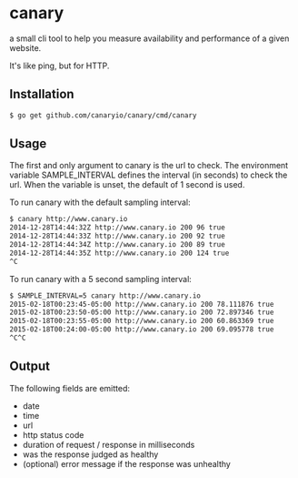 canary
======

a small cli tool to help you measure availability and performance of a given website.

It's like ping, but for HTTP.

## Installation

```sh
$ go get github.com/canaryio/canary/cmd/canary
```

## Usage

The first and only argument to canary is the url to check. The environment variable
SAMPLE_INTERVAL defines the interval (in seconds) to check the url. When the variable is
unset, the default of 1 second is used. 

To run canary with the default sampling interval:

```sh
$ canary http://www.canary.io
2014-12-28T14:44:32Z http://www.canary.io 200 96 true
2014-12-28T14:44:33Z http://www.canary.io 200 92 true
2014-12-28T14:44:34Z http://www.canary.io 200 89 true
2014-12-28T14:44:35Z http://www.canary.io 200 124 true
^C
```

To run canary with a 5 second sampling interval:

```sh
$ SAMPLE_INTERVAL=5 canary http://www.canary.io
2015-02-18T00:23:45-05:00 http://www.canary.io 200 78.111876 true 
2015-02-18T00:23:50-05:00 http://www.canary.io 200 72.897346 true 
2015-02-18T00:23:55-05:00 http://www.canary.io 200 60.863369 true 
2015-02-18T00:24:00-05:00 http://www.canary.io 200 69.095778 true 
^C^C
```

## Output

The following fields are emitted:

* date
* time
* url
* http status code
* duration of request / response in milliseconds
* was the response judged as healthy
* (optional) error message if the response was unhealthy
